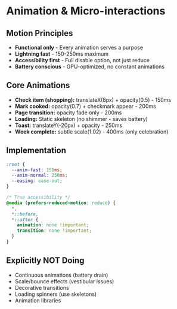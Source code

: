 # Animation & Micro-interactions

## Motion Principles

- **Functional only** - Every animation serves a purpose
- **Lightning fast** - 150-250ms maximum
- **Accessibility first** - Full disable option, not just reduce
- **Battery conscious** - GPU-optimized, no constant animations

## Core Animations

- **Check item (shopping):** translateX(8px) + opacity(0.5) - 150ms
- **Mark cooked:** opacity(0.7) + checkmark appear - 200ms
- **Page transition:** opacity fade only - 200ms
- **Loading:** Static skeleton (no shimmer - saves battery)
- **Toast:** translateY(-20px) + opacity - 250ms
- **Week complete:** subtle scale(1.02) - 400ms (only celebration)

## Implementation

```css
:root {
  --anim-fast: 150ms;
  --anim-normal: 250ms;
  --easing: ease-out;
}

/* True accessibility */
@media (prefers-reduced-motion: reduce) {
  *,
  *::before,
  *::after {
    animation: none !important;
    transition: none !important;
  }
}
```

## Explicitly NOT Doing

- Continuous animations (battery drain)
- Scale/bounce effects (vestibular issues)
- Decorative transitions
- Loading spinners (use skeletons)
- Animation libraries
